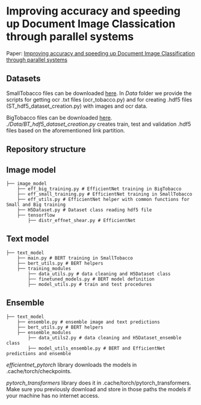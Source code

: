 # Improving accuracy and speeding up Document Image Classication through parallel systems

Paper: [Improving accuracy and speeding up Document Image Classification through parallel systems]()

## Datasets

SmallTobacco files can be downloaded [here](https://lampsrv02.umiacs.umd.edu/projdb/project.php?id=72). In _Data_ folder we provide the scripts for getting ocr .txt files (ocr_tobacco.py) and for creating .hdf5 files (ST_hdf5_dataset_creation.py) with images and ocr data.

BigTobacco files can be downloaded [here](http://www.cs.cmu.edu/~aharley/rvl-cdip/). _./Data/BT_hdf5_dataset_creation.py_ creates train, test and validation .hdf5 files based on the aforementioned link partition.


## Repository structure

## Image model

```
├── image_model
	├── eff_big_training.py # EfficientNet training in BigTobacco
	├── eff_small_training.py # EfficientNet training in SmallTobacco
	├── eff_utils.py # EfficientNet helper with common functions for Small and Big training
	├── H5Dataset.py # Dataset class reading hdf5 file
	├── tensorflow
		├── distr_effnet_shear.py # EfficientNet
```

## Text model

```
├── text_model
	├── main.py # BERT training in SmallTobacco
	├── bert_utils.py # BERT helpers
	├── training_modules
		├── data_utils.py # data cleaning and H5Dataset class
		├── finetuned_models.py # BERT model definition
		├── model_utils.py # train and test procedures
```

## Ensemble

```
├── text_model
	├── ensemble.py # ensemble image and text predictions
	├── bert_utils.py # BERT helpers
	├── ensemble_modules
		├── data_utils2.py # data cleaning and H5Dataset_ensemble class
		├── model_utils_ensemble.py # BERT and EfficientNet predictions and ensemble
```

_efficientnet_pytorch_ library downloads the models in .cache/torch/checkpoints.

_pytorch_transformers_ library does it in .cache/torch/pytorch_transformers. Make sure you previously download and store in those paths the models if your machine has no internet access.
